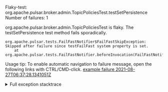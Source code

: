         
Flaky-test: org.apache.pulsar.broker.admin.TopicPoliciesTest.testSetPersistence
Number of failures: 1

org.apache.pulsar.broker.admin.TopicPoliciesTest is flaky. The testSetPersistence test method fails sporadically.

```
org.apache.pulsar.tests.FailFastNotifier$FailFastSkipException: Skipped after failure since testFailFast system property is set.
	at org.apache.pulsar.tests.FailFastNotifier.beforeInvocation(FailFastNotifier.java:88)

```

Usage tip: To enable automatic navigation to failure message, open the following links with CTRL/CMD-click.
[example failure 2021-08-27T06:37:28.1341051Z](https://github.com/apache/pulsar/runs/3440411059?check_suite_focus=true#step:9:1383)


<details>
<summary>Full exception stacktrace</summary>
<code><pre>
org.apache.pulsar.tests.FailFastNotifier$FailFastSkipException: Skipped after failure since testFailFast system property is set.
	at org.apache.pulsar.tests.FailFastNotifier.beforeInvocation(FailFastNotifier.java:88)

</pre></code>
</details>

